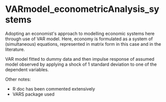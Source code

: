 # VARmodel_econometricAnalysis_systems

Adopting an economist's approach to modelling economic systems here through use of VAR model. Here, economy is formulated as a system of (simultaneous) equations, represented in matrix form in this case and in the literature. 

VAR model fitted to dummy data and then impulse response of assumed model observed by applying a shock of 1 standard deviation to one of the dependent variables.

Other notes:
- R doc has been commented extensively
- VARS package used
